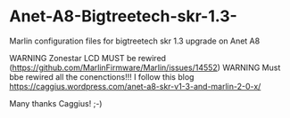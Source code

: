 # Anet-A8-Bigtreetech-skr-1.3-
Marlin configuration files for bigtreetech skr 1.3 upgrade on Anet A8 

WARNING Zonestar LCD MUST be rewired (https://github.com/MarlinFirmware/Marlin/issues/14552)
WARNING Must bbe rewired all the conenctions!!! I follow this blog https://caggius.wordpress.com/anet-a8-skr-v1-3-and-marlin-2-0-x/

Many thanks Caggius! ;-)

